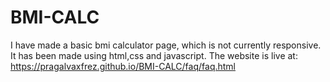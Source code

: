 # BMI-CALC
I have made a basic bmi calculator page, which is not currently responsive.
It has been made using html,css and javascript.
The website is live at: https://pragalvaxfrez.github.io/BMI-CALC/faq/faq.html
